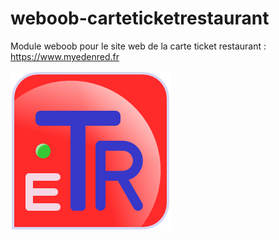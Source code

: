 weboob-carteticketrestaurant
============================

Module weboob pour le site web de la carte ticket restaurant : https://www.myedenred.fr

![logo](./logo256px.png)
